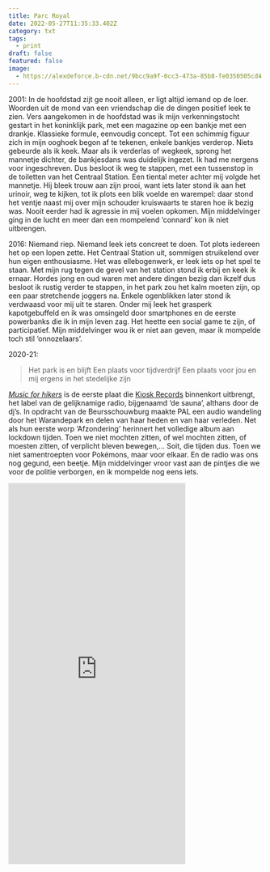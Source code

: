 ```yaml
---
title: Parc Royal
date: 2022-05-27T11:35:33.402Z
category: txt
tags:
  - print
draft: false
featured: false
image:
  - https://alexdeforce.b-cdn.net/9bcc9a9f-0cc3-473a-85b8-fe0350505cd4.png
---
```

2001: 
	In de hoofdstad zijt ge nooit alleen, er ligt altijd iemand op de loer.
Woorden uit de mond van een vriendschap die de dingen positief leek te zien. Vers aangekomen in de hoofdstad was ik mijn verkenningstocht gestart in het koninklijk park, met een magazine op een bankje met een drankje. Klassieke formule, eenvoudig concept. Tot een schimmig figuur zich in mijn ooghoek begon af te tekenen, enkele bankjes verderop. Niets gebeurde als ik keek. Maar als ik verderlas of wegkeek, sprong het mannetje dichter, de bankjesdans was duidelijk ingezet. Ik had me nergens voor ingeschreven. Dus besloot ik weg te stappen, met een tussenstop in de toiletten van het Centraal Station. Een tiental meter achter mij volgde het mannetje. Hij bleek trouw aan zijn prooi, want iets later stond ik aan het urinoir, weg te kijken, tot ik plots een blik voelde en warempel: daar stond het ventje naast mij over mijn schouder kruiswaarts te staren hoe ik bezig was. Nooit eerder had ik agressie in mij voelen opkomen. Mijn middelvinger ging in de lucht en meer dan een mompelend ‘connard’ kon ik niet uitbrengen.

2016: 
Niemand riep. Niemand leek iets concreet te doen. Tot plots iedereen het op een lopen zette. Het Centraal Station uit, sommigen struikelend over hun eigen enthousiasme. Het was ellebogenwerk, er leek iets op het spel te staan. Met mijn rug tegen de gevel van het station stond ik erbij en keek ik ernaar. Hordes jong en oud waren met andere dingen bezig dan ikzelf dus besloot ik rustig verder te stappen, in het park zou het kalm moeten zijn, op een paar stretchende joggers na. Enkele ogenblikken later stond ik verdwaasd voor mij uit te staren. Onder mij leek het grasperk kapotgebuffeld en ik was omsingeld door smartphones en de eerste powerbanks die ik in mijn leven zag. Het heette een social game te zijn, of participatief. Mijn middelvinger wou ik er niet aan geven, maar ik mompelde toch stil ‘onnozelaars’.

2020-21: 

> Het park is en blijft
> Een plaats voor tijdverdrijf
> Een plaats voor jou en mij
> ergens in het stedelijke zijn

*[Music for hikers](https://kioskrecs.bandcamp.com/album/pal-music-for-hikers)* is de eerste plaat die [Kiosk Records](https://kioskrecs.bandcamp.com/) binnenkort uitbrengt, het label van de gelijknamige radio, bijgenaamd ‘de sauna’, althans door de dj’s. In opdracht van de Beursschouwburg maakte PAL een audio wandeling door het Warandepark en delen van haar heden en van haar verleden. Net als hun eerste worp ‘Afzondering’ herinnert het volledige album aan lockdown tijden. Toen we niet mochten zitten, of wel mochten zitten, of moesten zitten, of verplicht bleven bewegen,... Soit, die tijden dus. Toen we niet samentroepten voor Pokémons, maar voor elkaar. En de radio was ons nog gegund, een beetje. Mijn middelvinger vroor vast aan de pintjes die we voor de politie verborgen, en ik mompelde nog eens iets.

<iframe style="border: 0; width: 350px; height: 753px;" src="https://bandcamp.com/EmbeddedPlayer/album=1552530459/size=large/bgcol=ffffff/linkcol=0687f5/transparent=true/" seamless><a href="https://kioskrecs.bandcamp.com/album/pal-music-for-hikers">PAL - Music For Hikers by PAL</a></iframe>